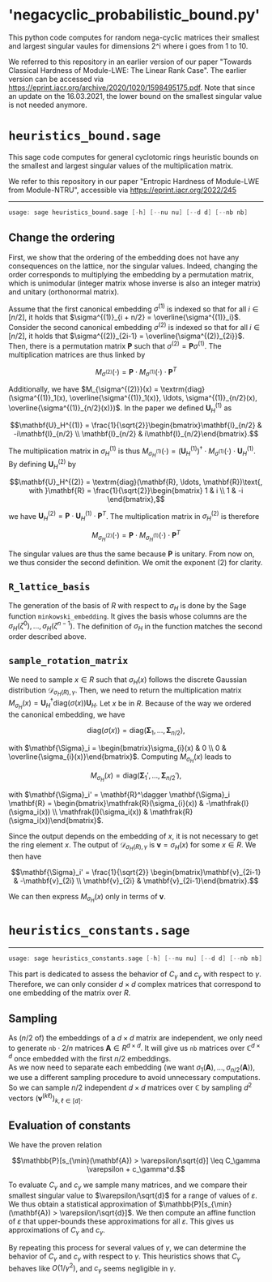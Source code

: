 # 'negacyclic_probabilistic_bound.py'

This python code computes for random nega-cyclic matrices their smallest and largest singular vaules for dimensions 2^i where i goes from 1 to 10.

We referred to this repository in an earlier version of our paper "Towards Classical Hardness of Module-LWE: The Linear Rank Case". The earlier version can be accessed via https://eprint.iacr.org/archive/2020/1020/1598495175.pdf. Note that since an update on the 16.03.2021, the lower bound on the smallest singular value is not needed anymore.


# `heuristics_bound.sage`

This sage code computes for general cyclotomic rings heuristic bounds on the smallest and largest singular values of the multiplication matrix.

We refer to this repository in our paper "Entropic Hardness of Module-LWE from Module-NTRU", accessible via https://eprint.iacr.org/2022/245

---

```C
usage: sage heuristics_bound.sage [-h] [--nu nu] [--d d] [--nb nb]
```

## Change the ordering 

First, we show that the ordering of the embedding does not have
any consequences on the lattice, nor the singular values. 
Indeed, changing the order corresponds to multiplying the
embedding by a permutation matrix, which is unimodular
(integer matrix whose inverse is also an integer matrix) and unitary
(orthonormal matrix).   

Assume that the first canonical embedding $\sigma^{(1)}$ is indexed so that for all $i \in [n/2]$, 
it holds that $\sigma^{(1)}_{i + n/2} = \overline{\sigma^{(1)}_i}$.
Consider the second canonical embedding $\sigma^{(2)}$ is indexed so that for all $i \in [n/2]$, 
it holds that $\sigma^{(2)}_{2i-1} = \overline{\sigma^{(2)}_{2i}}$.
Then, there is a permutation matrix $\mathbf{P}$ such that 
$\sigma^{(2)} = \mathbf{P}\sigma^{(1)}$. The multiplication matrices
are thus linked by

```math
M_{\sigma^{(2)}}(\cdot) = \mathbf{P}\cdot M_{\sigma^{(1)}}(\cdot) \cdot \mathbf{P}^T
```

Additionally, we have $M_{\sigma^{(2)}}(x) = \textrm{diag}(\sigma^{(1)}_1(x), \overline{\sigma^{(1)}_1(x)}, \ldots, \sigma^{(1)}_{n/2}(x), \overline{\sigma^{(1)}_{n/2}(x)})$.
In the paper we defined $\mathbf{U}_H^{(1)}$ as

```math
\mathbf{U}_H^{(1)} = \frac{1}{\sqrt{2}}\begin{bmatrix}\mathbf{I}_{n/2} & -i\mathbf{I}_{n/2} \\ \mathbf{I}_{n/2} & i\mathbf{I}_{n/2}\end{bmatrix}.
```

The multiplication matrix in $\sigma_H^{(1)}$ is thus $M_{\sigma_H^{(1)}}(\cdot) = (\mathbf{U}_H^{(1)})^\dagger \cdot M_{\sigma^{(1)}}(\cdot) \cdot \mathbf{U}_H^{(1)}$. By defining
$\mathbf{U}_H^{(2)}$ by

```math
\mathbf{U}_H^{(2)} = \textrm{diag}(\mathbf{R}, \ldots, \mathbf{R})\text{, with }\mathbf{R} = \frac{1}{\sqrt{2}}\begin{bmatrix} 1 & i \\ 1 & -i \end{bmatrix},
```

we have $\mathbf{U}_H^{(2)} = \mathbf{P} \cdot \mathbf{U}_H^{(1)} \cdot \mathbf{P}^T$. The multiplication matrix in $\sigma_H^{(2)}$
is therefore

```math
M_{\sigma_H^{(2)}}(\cdot) = \mathbf{P}\cdot M_{\sigma_H^{(1)}}(\cdot) \cdot \mathbf{P}^T
```

The singular values are thus the same because $\mathbf{P}$ is unitary. From now on, we thus consider the second definition. We
omit the exponent $(2)$ for clarity.

## `R_lattice_basis` 

The generation of the basis of $R$ with respect to $\sigma_H$
is done by the Sage function $\texttt{minkowski\_embedding}$. It
gives the basis whose columns are the $\sigma_H(\zeta^0), \ldots, \sigma_H(\zeta^{n-1})$. The definition of $\sigma_H$ in the function matches the second order described above.

## `sample_rotation_matrix`

We need to sample $x \in R$ such that $\sigma_H(x)$ follows the discrete 
Gaussian distribution $\mathcal{D}_{\sigma_H(R ), \gamma}$. Then, we need 
to return the multiplication matrix $M_{\sigma_H}(x) = \mathbf{U}_H^\dagger \textrm{diag}(\sigma(x)) \mathbf{U}_H$. 
Let $x$ be in $R$. Because of the way we ordered the canonical embedding, we have

```math
\textrm{diag}(\sigma(x)) = \textrm{diag}(\mathbf{\Sigma}_1, \ldots, \mathbf{\Sigma}_{n/2}),
```

with $\mathbf{\Sigma}_i = \begin{bmatrix}\sigma_{i}(x) & 0 \\ 0 & \overline{\sigma_{i}(x)}\end{bmatrix}$. 
Computing $M_{\sigma_H}(x)$ leads to

```math
M_{\sigma_H}(x)= \textrm{diag}(\mathbf{\Sigma}_1', \ldots, \mathbf{\Sigma}_{n/2}'),
```

with $\mathbf{\Sigma}_i' = \mathbf{R}^\dagger \mathbf{\Sigma}_i \mathbf{R} = \begin{bmatrix}\mathfrak{R}(\sigma_{i}(x)) & -\mathfrak{I}(\sigma_i(x)) \\ \mathfrak{I}(\sigma_i(x)) & \mathfrak{R}(\sigma_i(x))\end{bmatrix}$. 

Since the output depends on the embedding of $x$, it is not necessary to 
get the ring element $x$. The output of $\mathcal{D}_{\sigma_H(R ), \gamma}$ is $\mathbf{v} = \sigma_H(x)$ 
for some $x \in R$. We then have

```math
\mathbf{\Sigma}_i' = \frac{1}{\sqrt{2}} \begin{bmatrix}\mathbf{v}_{2i-1} & -\mathbf{v}_{2i} \\ \mathbf{v}_{2i} & \mathbf{v}_{2i-1}\end{bmatrix}.
```

We can then express $M_{\sigma_H}(x)$ only in terms of $\mathbf{v}$.


# `heuristics_constants.sage`
---

```C
usage: sage heuristics_constants.sage [-h] [--nu nu] [--d d] [--nb nb]
```

This part is dedicated to assess the behavior of $C_\gamma$ and $c_\gamma$ with
respect to $\gamma$. Therefore, we can only consider $d \times d$ complex matrices
that correspond to one embedding of the matrix over $R$.

## Sampling 

As ($n/2$ of) the embeddings of a $d \times d$ matrix are independent,
we only need to generate $\texttt{nb} \cdot 2/n$ matrices $\mathbf{A} \in R^{d \times d}$.
It will give us $\texttt{nb}$ matrices over $\mathbb{C}^{d \times d}$ once
embedded with the first $n/2$ embeddings.  
As we now need to separate each embedding (we want $\sigma_1(\mathbf{A}), \ldots, \sigma_{n/2}(\mathbf{A})$),
we use a different sampling procedure to avoid unnecessary computations. So we
can sample $n/2$ independent $d \times d$ matrices over $\mathbb{C}$ by sampling $d^2$ 
vectors $(\mathbf{v}^{(k\ell)})_{k,\ell \in [d]}$. 

## Evaluation of constants

We have the proven relation 

```math
\mathbb{P}[s_{\min}(\mathbf{A}) > \varepsilon/\sqrt{d}] \leq C_\gamma \varepsilon + c_\gamma^d.
```

To evaluate $C_\gamma$ and $c_\gamma$ we sample many matrices, and we compare their smallest singular
value to $\varepsilon/\sqrt{d}$ for a range of values of $\varepsilon$. We thus obtain a 
statistical approximation of $\mathbb{P}[s_{\min}(\mathbf{A}) > \varepsilon/\sqrt{d}]$.
We then compute an affine function of $\varepsilon$ that upper-bounds these approximations
for all $\varepsilon$. This gives us approximations of $C_\gamma$ and $c_\gamma$.  

By repeating this process for several values of $\gamma$, we can determine the behavior
of $C_\gamma$ and $c_\gamma$ with respect to $\gamma$. This heuristics shows that
$C_\gamma$ behaves like $O(1/\gamma^2)$, and $c_\gamma$ seems negligible in $\gamma$.   

